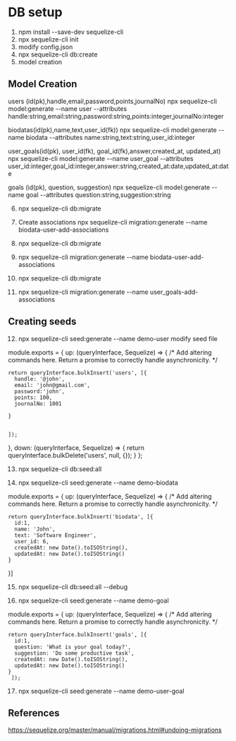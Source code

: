 # DB setup

1. npm install --save-dev sequelize-cli
2. npx sequelize-cli init
3. modify config.json
4. npx sequelize-cli db:create
5. model creation

## Model Creation

users (id(pk),handle,email,password,points,journalNo)
npx sequelize-cli model:generate --name user --attributes handle:string,email:string,password:string,points:integer,journalNo:integer

biodatas(id(pk),name,text,user_id(fk))
npx sequelize-cli model:generate --name biodata --attributes name:string,text:string,user_id:integer

user_goals(id(pk), user_id(fk), goal_id(fk),answer,created_at, updated_at)
npx sequelize-cli model:generate --name user_goal --attributes user_id:integer,goal_id:integer,answer:string,created_at:date,updated_at:date

goals (id(pk), question, suggestion)
npx sequelize-cli model:generate --name goal --attributes question:string,suggestion:string

6. npx sequelize-cli db:migrate

7. Create associations
   npx sequelize-cli migration:generate --name biodata-user-add-associations

8.  npx sequelize-cli db:migrate
9.  npx sequelize-cli migration:generate --name biodata-user-add-associations
10. npx sequelize-cli db:migrate
11. npx sequelize-cli migration:generate --name user_goals-add-associations

## Creating seeds

12. npx sequelize-cli seed:generate --name demo-user
modify seed file 

module.exports = {
  up: (queryInterface, Sequelize) => {
    /*
      Add altering commands here.
      Return a promise to correctly handle asynchronicity. */

    return queryInterface.bulkInsert('users', [{
      handle: '@john',
      email: 'john@gmail.com',
      password:'john',
      points: 100,
      journalNo: 1001
  
    }
    
   
    ]);
  },
  down: (queryInterface, Sequelize) => {
    return queryInterface.bulkDelete('users', null, {});
  }
};

13. npx sequelize-cli db:seed:all

14. npx sequelize-cli seed:generate --name demo-biodata

module.exports = {
  up: (queryInterface, Sequelize) => {
    /*
      Add altering commands here.
      Return a promise to correctly handle asynchronicity. */

    return queryInterface.bulkInsert('biodata', [{
      id:1,
      name: 'John',
      text: 'Software Engineer',
      user_id: 6,
      createdAt: new Date().toISOString(),
      updatedAt: new Date().toISOString()
    }
  }]

15. npx sequelize-cli db:seed:all --debug

16. npx sequelize-cli seed:generate --name demo-goal

module.exports = {
  up: (queryInterface, Sequelize) => {
    /*
      Add altering commands here.
      Return a promise to correctly handle asynchronicity. */

    return queryInterface.bulkInsert('goals', [{
      id:1,
      question: 'What is your goal today?',
      suggestion: 'Do some productive task',
      createdAt: new Date().toISOString(),
      updatedAt: new Date().toISOString()
    }
     ]);

17. npx sequelize-cli seed:generate --name demo-user-goal

## References
https://sequelize.org/master/manual/migrations.html#undoing-migrations
